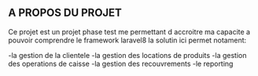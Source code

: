 ## A PROPOS DU PROJET

Ce projet est un projet phase test me permettant d accroitre  ma capacite a pouvoir comprendre le framework  laravel8
la solutin ici permet notament:

-la gestion de la clientele
-la gestion des locations de produits
-la gestion des operations de caisse
-la gestion des recouvrements
-le reporting

